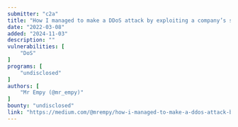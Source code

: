 ```yaml
---
submitter: "c2a"
title: "How I managed to make a DDoS attack by exploiting a company’s service — Bug Bounty"
date: "2022-03-08"
added: "2024-11-03"
description: ""
vulnerabilities: [
    "DoS"
]
programs: [
    "undisclosed"
]
authors: [
    "Mr Empy (@mr_empy)"
]
bounty: "undisclosed"
link: "https://medium.com/@mrempy/how-i-managed-to-make-a-ddos-attack-by-exploiting-a-companys-service-bug-bounty-bfd25a178b45"
---
```





